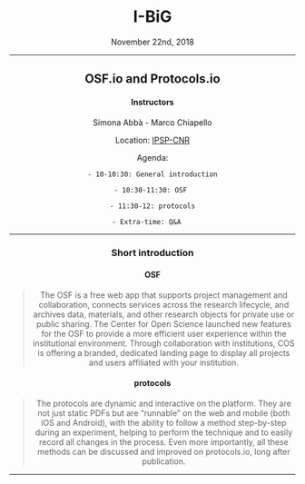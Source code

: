 <center><h1>I-BiG</h1>
<p>November 22nd, 2018</p>

---

<center><h2>OSF.io and Protocols.io</h2>
<h4>Instructors</h4>
<p> Simona Abbà - Marco Chiapello </p>
</center>

Location: [IPSP-CNR](https://goo.gl/maps/ubrkz1z6TPz)

Agenda: 
  
    - 10-10:30: General introduction

	- 10:30-11:30: OSF 

	- 11:30-12: protocols

	- Extra-time: Q&A	


---

### Short introduction

#### OSF

> The OSF is a free web app that supports project management and collaboration,
> connects services across the research lifecycle, and archives data, materials,
> and other research objects for private use or public sharing. The Center for
> Open Science launched new features for the OSF to provide a more efficient user
> experience within the institutional environment. Through collaboration with
> institutions, COS is offering a branded, dedicated landing page to display all
> projects and users affiliated with your institution. 

#### protocols

> The protocols are dynamic and interactive on the platform. They are not just
> static PDFs but are “runnable” on the web and mobile (both iOS and Android),
> with the ability to follow a method step-by-step during an experiment, helping
> to perform the technique and to easily record all changes in the process. Even
> more importantly, all these methods can be discussed and improved on
> protocols.io, long after publication.

---


